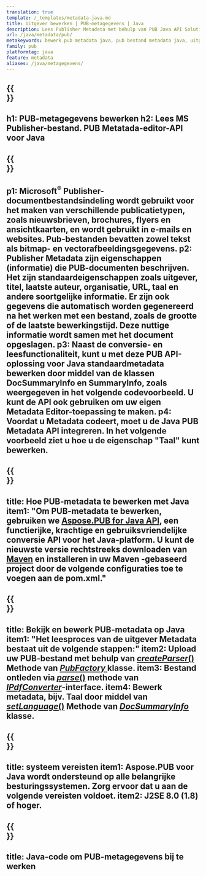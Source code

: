 ```yaml
---
translation: true
template: /_templates/metadata-java.md
title: Uitgever bewerken | PUB-metagegevens | Java
description: Lees Publisher Metadata met behulp van PUB Java API Solution. Native Java API geeft u toegang tot de eigenschappen SummaryInfo en DocSummaryInfo.
url: /java/metadata/pub/
metakeywords: bewerk pub metadata java, pub bestand metadata java, uitgever metadata editor java, lees pub bestand metadata java, lees pub metadata java
family: pub
platformtag: java
feature: metadata
aliases: /java/metagegevens/
---
```


{{<section banner>}}
---
h1: PUB-metagegevens bewerken
h2: Lees MS Publisher-bestand. PUB Metatada-editor-API voor Java
---

{{<section overview>}}
---
p1: Microsoft<sup>®</sup> Publisher-documentbestandsindeling wordt gebruikt voor het maken van verschillende publicatietypen, zoals nieuwsbrieven, brochures, flyers en ansichtkaarten, en wordt gebruikt in e-mails en websites. Pub-bestanden bevatten zowel tekst als bitmap- en vectorafbeeldingsgegevens.
p2: Publisher Metadata zijn eigenschappen (informatie) die PUB-documenten beschrijven. Het zijn standaardeigenschappen zoals uitgever, titel, laatste auteur, organisatie, URL, taal en andere soortgelijke informatie. Er zijn ook gegevens die automatisch worden gegenereerd na het werken met een bestand, zoals de grootte of de laatste bewerkingstijd. Deze nuttige informatie wordt samen met het document opgeslagen.
p3: Naast de conversie- en leesfunctionaliteit, kunt u met deze PUB API-oplossing voor Java standaardmetadata bewerken door middel van de klassen DocSummaryInfo en SummaryInfo, zoals weergegeven in het volgende codevoorbeeld. U kunt de API ook gebruiken om uw eigen Metadata Editor-toepassing te maken.
p4: Voordat u Metadata codeert, moet u de Java PUB Metadata API integreren. In het volgende voorbeeld ziet u hoe u de eigenschap "Taal" kunt bewerken.
---

{{<section widget>}}
---
title: Hoe PUB-metadata te bewerken met Java
item1: "Om PUB-metadata te bewerken, gebruiken we [Aspose.PUB for Java API](https://products.aspose.com/pub/java/), een functierijke, krachtige en gebruiksvriendelijke conversie API voor het Java-platform. U kunt de nieuwste versie rechtstreeks downloaden van [Maven](https://repository.aspose.com/pub/) en installeren in uw Maven -gebaseerd project door de volgende configuraties toe te voegen aan de pom.xml."
---

{{<section feature1>}}
---
title: Bekijk en bewerk PUB-metadata op Java
item1: "Het leesproces van de uitgever Metadata bestaat uit de volgende stappen:"
item2: Upload uw PUB-bestand met behulp van [*createParser*()](https://reference.aspose.com/pub/java/com.aspose.pub/PubFactory#createParser-java.lang.String-) Methode van [*PubFactory* ](https://reference.aspose.com/pub/java/com.aspose.pub/PubFactory) klasse.
item3: Bestand ontleden via [*parse*()](https://reference.aspose.com/pub/java/com.aspose.pub/IPubParser#parse--) methode van [*IPdfConverter*](https://reference.aspose.com/pub/java/com.aspose.pub/IPubParser)-interface.
item4: Bewerk metadata, bijv. Taal door middel van [*setLanguage*()](https://reference.aspose.com/pub/java/com.aspose.pub/DocSummaryInfo#setLanguage-java.lang.String-) Methode van [*DocSummaryInfo*](https://reference.aspose.com/pub/java/com.aspose.pub/DocSummaryInfo) klasse.
---

{{<section feature2>}}
---
title: systeem vereisten
item1: Aspose.PUB voor Java wordt ondersteund op alle belangrijke besturingssystemen. Zorg ervoor dat u aan de volgende vereisten voldoet.
item2: J2SE 8.0 (1.8) of hoger.
---

{{<section codeexample>}}
---
title: Java-code om PUB-metagegevens bij te werken
---